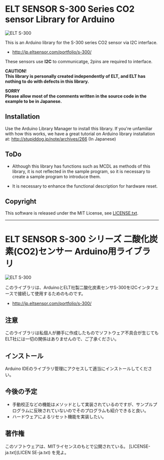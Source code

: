 # ELT SENSOR S-300 Series CO2 sensor Library for Arduino

![ELT S-300](http://jp.eltsensor.com/wp/wp-content/uploads/2017/11/S-300-1.jpg)

This is an Arduino library for the S-300 series CO2 sensor via I2C interface.

- http://jp.eltsensor.com/portfolio/s-300/

These sensors use **I2C** to communicatge, 2pins are required to interface.

**CAUTION!**  
**This library is personally created independently of ELT, and ELT has nothing to do with defects in this library.**

**SORRY**  
**Please allow most of the comments written in the source code in the example to be in Japanese.**

## Installation

Use the Arduino Library Manager to install this library. If you're unfamiliar
with how this works, we have a great tutorial on Arduino library installation
at: http://stupiddog.jp/note/archives/266
(In Japanese)


## ToDo

 - Although this library has functions such as MCDL as methods of this library, it is not reflected in the sample program, so it is necessary to create a sample program to introduce them.

 - It is necessary to enhance the functional description for hardware reset.


## Copyright

This software is released under the MIT License, see [LICENSE.txt](LICENSE.txt).
  
-----
# ELT SENSOR S-300 シリーズ 二酸化炭素(CO2)センサー Arduino用ライブラリ

![ELT S-300](http://jp.eltsensor.com/wp/wp-content/uploads/2017/11/S-300-1.jpg)

このライブラリは、ArduinoとELT社製二酸化炭素センサS-300をI2Cインタフェースで接続して使用するためのものです。

- http://jp.eltsensor.com/portfolio/s-300/

## 注意
このライブラリは私個人が勝手に作成したものでソフトウェア不具合が生じてもELT社には一切の関係はありませんので、ご了承ください。

## インストール

Arduino IDEのライブラリ管理にアクセスして適当にインストールしてください。

## 今後の予定

 - 手動校正などの機能はメソッドとして実装されているのですが、サンプルプログラムに反映されていないのでそのプログラムも紹介できると良い。
 - ハードウェアによるリセット機能を実装したい。

## 著作権

このソフトウェアは、MITライセンスのもとで公開されている。 [LICENSE-ja.txt](LICEN
SE-ja.txt) を見よ。

